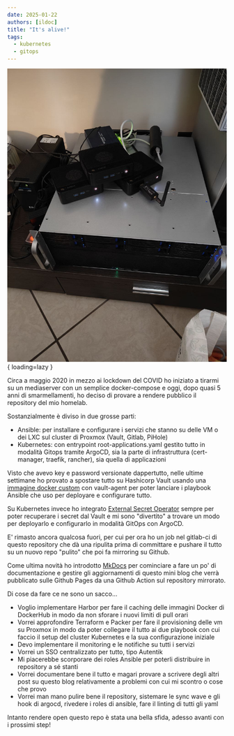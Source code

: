 ```yaml
---
date: 2025-01-22
authors: [ildoc]
title: "It's alive!"
tags:
  - kubernetes
  - gitops
---
```

![Homelab 2025](/assets/images/homelab2025.jpg){ loading=lazy }

Circa a maggio 2020 in mezzo ai lockdown del COVID ho iniziato a tirarmi su un mediaserver con un semplice docker-compose e oggi, dopo quasi 5 anni di smarmellamenti, ho deciso di provare a rendere pubblico il repository del mio homelab.

Sostanzialmente è diviso in due grosse parti:

- Ansible: per installare e configurare i servizi che stanno su delle VM o dei LXC sul cluster di Proxmox (Vault, Gitlab, PiHole)
- Kubernetes: con entrypoint root-applications.yaml gestito tutto in modalità Gitops tramite ArgoCD, sia la parte di infrastruttura (cert-manager, traefik, rancher), sia quella di applicazioni

Visto che avevo key e password versionate dappertutto, nelle ultime settimane ho provato a spostare tutto su Hashicorp Vault usando una [immagine docker custom](https://github.com/ildoc/ansible-vault) con vault-agent per poter lanciare i playbook Ansible che uso per deployare e configurare tutto.

Su Kubernetes invece ho integrato [External Secret Operator](https://external-secrets.io/latest/) sempre per poter recuperare i secret dal Vault e mi sono "divertito" a trovare un modo per deployarlo e configurarlo in modalità GitOps con ArgoCD.

E' rimasto ancora qualcosa fuori, per cui per ora ho un job nel gitlab-ci di questo repository che dà una ripulita prima di committare e pushare il tutto su un nuovo repo "pulito" che poi fa mirroring su Github.

Come ultima novità ho introdotto [MkDocs](https://squidfunk.github.io/mkdocs-material/) per cominciare a fare un po' di documentazione e gestire gli aggiornamenti di questo mini blog che verrà pubblicato sulle Github Pages da una Github Action sul repository mirrorato.

Di cose da fare ce ne sono un sacco...

- Voglio implementare Harbor per fare il caching delle immagini Docker di DockerHub in modo da non sforare i nuovi limiti di pull orari
- Vorrei approfondire Terraform e Packer per fare il provisioning delle vm su Proxmox in modo da poter collegare il tutto ai due playbook con cui faccio il setup del cluster Kubernetes e la sua configurazione iniziale
- Devo implementare il monitoring e le notifiche su tutti i servizi
- Vorrei un SSO centralizzato per tutto, tipo Autentik
- Mi piacerebbe scorporare dei roles Ansible per poterli distribuire in repository a sé stanti
- Vorrei documentare bene il tutto e magari provare a scrivere degli altri post su questo blog relativamente a problemi con cui mi scontro o cose che provo
- Vorrei man mano pulire bene il repository, sistemare le sync wave e gli hook di argocd, rivedere i roles di ansible, fare il linting di tutti gli yaml

Intanto rendere open questo repo è stata una bella sfida, adesso avanti con i prossimi step!
